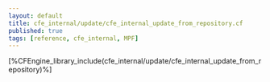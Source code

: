 ```yaml
---
layout: default
title: cfe_internal/update/cfe_internal_update_from_repository.cf
published: true
tags: [reference, cfe_internal, MPF]
---
```


[%CFEngine_library_include(cfe_internal/update/cfe_internal_update_from_repository)%]

